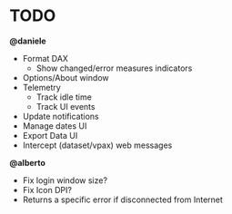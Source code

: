 # TODO

**@daniele**
- Format DAX
    - Show changed/error measures indicators
- Options/About window
- Telemetry 
    - Track idle time
    - Track UI events
- Update notifications
- Manage dates UI
- Export Data UI
- Intercept (dataset/vpax) web messages

**@alberto**
- Fix login window size?
- Fix Icon DPI?
- Returns a specific error if disconnected from Internet